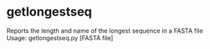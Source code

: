 getlongestseq
=============

Reports the length and name of the longest sequence in a FASTA file<br />Usage: getlongestseq.py [FASTA file]
